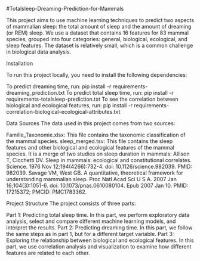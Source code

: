 #Totalsleep-Dreaming-Prediction-for-Mammals

This project aims to use machine learning techniques to predict two aspects of mammalian sleep: the total amount of sleep and the amount of dreaming (or REM) sleep. We use a dataset that contains 16 features for 83 mammal species, grouped into four categories: general, biological, ecological, and sleep features. The dataset is relatively small, which is a common challenge in biological data analysis.

Installation

To run this project locally, you need to install the following dependencies:

To predict dreaming time, run: pip install -r requirements-dreaming_prediction.txt
To predict total sleep time, run: pip install -r requirements-totalsleep-prediction.txt
To see the correlation between biological and ecological features, run: pip install -r requirements-correlation-biological-ecological-attributes.txt

Data Sources
The data used in this project comes from two sources:

Famille_Taxonomie.xlsx: This file contains the taxonomic classification of the mammal species.
sleep_merged.tsv: This file contains the sleep features and other biological and ecological features of the mammal species. It is a merge of two studies on sleep duration in mammals:
Allison T, Cicchetti DV. Sleep in mammals: ecological and constitutional correlates. Science. 1976 Nov 12;194(4266):732-4. doi: 10.1126/science.982039. PMID: 982039.
Savage VM, West GB. A quantitative, theoretical framework for understanding mammalian sleep. Proc Natl Acad Sci U S A. 2007 Jan 16;104(3):1051-6. doi: 10.1073/pnas.0610080104. Epub 2007 Jan 10. PMID: 17215372; PMCID: PMC1783362.

Project Structure
The project consists of three parts:

Part 1: Predicting total sleep time. In this part, we perform exploratory data analysis, select and compare different machine learning models, and interpret the results.
Part 2: Predicting dreaming time. In this part, we follow the same steps as in part 1, but for a different target variable.
Part 3: Exploring the relationship between biological and ecological features. In this part, we use correlation analysis and visualization to examine how different features are related to each other.
